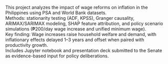 This project analyzes the impact of wage reforms on inflation in the Philippines using PSA and World Bank datasets.  
Methods: stationarity testing (ADF, KPSS), Granger causality, ARIMAX/SARIMAX modeling, SHAP feature attribution, and policy scenario simulations (₱200/day wage increase and unified minimum wage).  
Key finding: Wage increases raise household welfare and demand, with inflationary effects delayed 1–3 years and offset when paired with productivity growth.  
Includes Jupyter notebook and presentation deck submitted to the Senate as evidence-based input for policy deliberations.
